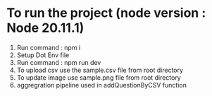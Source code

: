 # To run the project (node version : Node 20.11.1)

1. Run command : npm i
3. Setup Dot Env file
3. Run command : npm run dev
4. To upload csv use the sample.csv file from root directory
5. To update image use sample.png file from root directory
6. aggregration pipeline used in addQuestionByCSV function